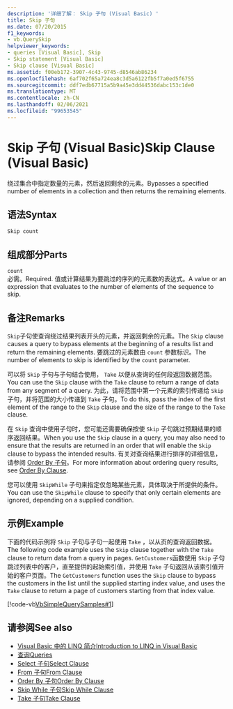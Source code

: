 ```yaml
---
description: '详细了解： Skip 子句 (Visual Basic) '
title: Skip 子句
ms.date: 07/20/2015
f1_keywords:
- vb.QuerySkip
helpviewer_keywords:
- queries [Visual Basic], Skip
- Skip statement [Visual Basic]
- Skip clause [Visual Basic]
ms.assetid: f00eb172-3907-4c43-9745-d8546ab86234
ms.openlocfilehash: 6af702f65a724ea8c3d5a6122fb5f7a0ed5f6755
ms.sourcegitcommit: ddf7edb67715a5b9a45e3dd44536dabc153c1de0
ms.translationtype: MT
ms.contentlocale: zh-CN
ms.lasthandoff: 02/06/2021
ms.locfileid: "99653545"
---
```

# <a name="skip-clause-visual-basic"></a><span data-ttu-id="8bb22-103">Skip 子句 (Visual Basic)</span><span class="sxs-lookup"><span data-stu-id="8bb22-103">Skip Clause (Visual Basic)</span></span>

<span data-ttu-id="8bb22-104">绕过集合中指定数量的元素，然后返回剩余的元素。</span><span class="sxs-lookup"><span data-stu-id="8bb22-104">Bypasses a specified number of elements in a collection and then returns the remaining elements.</span></span>  
  
## <a name="syntax"></a><span data-ttu-id="8bb22-105">语法</span><span class="sxs-lookup"><span data-stu-id="8bb22-105">Syntax</span></span>  
  
```vb  
Skip count  
```  
  
## <a name="parts"></a><span data-ttu-id="8bb22-106">组成部分</span><span class="sxs-lookup"><span data-stu-id="8bb22-106">Parts</span></span>  

 `count`  
 <span data-ttu-id="8bb22-107">必需。</span><span class="sxs-lookup"><span data-stu-id="8bb22-107">Required.</span></span> <span data-ttu-id="8bb22-108">值或计算结果为要跳过的序列的元素数的表达式。</span><span class="sxs-lookup"><span data-stu-id="8bb22-108">A value or an expression that evaluates to the number of elements of the sequence to skip.</span></span>  
  
## <a name="remarks"></a><span data-ttu-id="8bb22-109">备注</span><span class="sxs-lookup"><span data-stu-id="8bb22-109">Remarks</span></span>  

 <span data-ttu-id="8bb22-110">`Skip`子句使查询绕过结果列表开头的元素，并返回剩余的元素。</span><span class="sxs-lookup"><span data-stu-id="8bb22-110">The `Skip` clause causes a query to bypass elements at the beginning of a results list and return the remaining elements.</span></span> <span data-ttu-id="8bb22-111">要跳过的元素数由 `count` 参数标识。</span><span class="sxs-lookup"><span data-stu-id="8bb22-111">The number of elements to skip is identified by the `count` parameter.</span></span>  
  
 <span data-ttu-id="8bb22-112">可以将 `Skip` 子句与子句结合使用， `Take` 以便从查询的任何段返回数据范围。</span><span class="sxs-lookup"><span data-stu-id="8bb22-112">You can use the `Skip` clause with the `Take` clause to return a range of data from any segment of a query.</span></span> <span data-ttu-id="8bb22-113">为此，请将范围中第一个元素的索引传递给 `Skip` 子句，并将范围的大小传递到 `Take` 子句。</span><span class="sxs-lookup"><span data-stu-id="8bb22-113">To do this, pass the index of the first element of the range to the `Skip` clause and the size of the range to the `Take` clause.</span></span>  
  
 <span data-ttu-id="8bb22-114">在 `Skip` 查询中使用子句时，您可能还需要确保按使 `Skip` 子句跳过预期结果的顺序返回结果。</span><span class="sxs-lookup"><span data-stu-id="8bb22-114">When you use the `Skip` clause in a query, you may also need to ensure that the results are returned in an order that will enable the `Skip` clause to bypass the intended results.</span></span> <span data-ttu-id="8bb22-115">有关对查询结果进行排序的详细信息，请参阅 [Order By 子句](order-by-clause.md)。</span><span class="sxs-lookup"><span data-stu-id="8bb22-115">For more information about ordering query results, see [Order By Clause](order-by-clause.md).</span></span>  
  
 <span data-ttu-id="8bb22-116">您可以使用 `SkipWhile` 子句来指定仅忽略某些元素，具体取决于所提供的条件。</span><span class="sxs-lookup"><span data-stu-id="8bb22-116">You can use the `SkipWhile` clause to specify that only certain elements are ignored, depending on a supplied condition.</span></span>  
  
## <a name="example"></a><span data-ttu-id="8bb22-117">示例</span><span class="sxs-lookup"><span data-stu-id="8bb22-117">Example</span></span>  

 <span data-ttu-id="8bb22-118">下面的代码示例将 `Skip` 子句与子句一起使用 `Take` ，以从页的查询返回数据。</span><span class="sxs-lookup"><span data-stu-id="8bb22-118">The following code example uses the `Skip` clause together with the `Take` clause to return data from a query in pages.</span></span> <span data-ttu-id="8bb22-119">`GetCustomers`函数使用 `Skip` 子句跳过列表中的客户，直至提供的起始索引值，并使用 `Take` 子句返回从该索引值开始的客户页面。</span><span class="sxs-lookup"><span data-stu-id="8bb22-119">The `GetCustomers` function uses the `Skip` clause to bypass the customers in the list until the supplied starting index value, and uses the `Take` clause to return a page of customers starting from that index value.</span></span>  
  
 [!code-vb[VbSimpleQuerySamples#1](~/samples/snippets/visualbasic/VS_Snippets_VBCSharp/VbSimpleQuerySamples/VB/QuerySamples1.vb#1)]  
  
## <a name="see-also"></a><span data-ttu-id="8bb22-120">请参阅</span><span class="sxs-lookup"><span data-stu-id="8bb22-120">See also</span></span>

- [<span data-ttu-id="8bb22-121">Visual Basic 中的 LINQ 简介</span><span class="sxs-lookup"><span data-stu-id="8bb22-121">Introduction to LINQ in Visual Basic</span></span>](../../programming-guide/language-features/linq/introduction-to-linq.md)
- [<span data-ttu-id="8bb22-122">查询</span><span class="sxs-lookup"><span data-stu-id="8bb22-122">Queries</span></span>](index.md)
- [<span data-ttu-id="8bb22-123">Select 子句</span><span class="sxs-lookup"><span data-stu-id="8bb22-123">Select Clause</span></span>](select-clause.md)
- [<span data-ttu-id="8bb22-124">From 子句</span><span class="sxs-lookup"><span data-stu-id="8bb22-124">From Clause</span></span>](from-clause.md)
- [<span data-ttu-id="8bb22-125">Order By 子句</span><span class="sxs-lookup"><span data-stu-id="8bb22-125">Order By Clause</span></span>](order-by-clause.md)
- [<span data-ttu-id="8bb22-126">Skip While 子句</span><span class="sxs-lookup"><span data-stu-id="8bb22-126">Skip While Clause</span></span>](skip-while-clause.md)
- [<span data-ttu-id="8bb22-127">Take 子句</span><span class="sxs-lookup"><span data-stu-id="8bb22-127">Take Clause</span></span>](take-clause.md)
